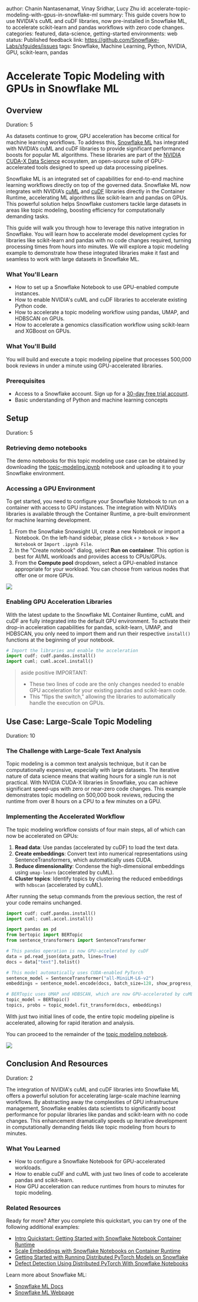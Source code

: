 author: Chanin Nantasenamat, Vinay Sridhar, Lucy Zhu
id: accelerate-topic-modeling-with-gpus-in-snowflake-ml
summary: This guide covers how to use NVIDIA's cuML and cuDF libraries, now pre-installed in Snowflake ML, to accelerate scikit-learn and pandas workflows with zero code changes.
categories: featured, data-science, getting-started
environments: web
status: Published
feedback link: https://github.com/Snowflake-Labs/sfguides/issues
tags: Snowflake, Machine Learning, Python, NVIDIA, GPU, scikit-learn, pandas

# Accelerate Topic Modeling with GPUs in Snowflake ML
## Overview
Duration: 5

As datasets continue to grow, GPU acceleration has become critical for machine learning workflows. To address this, [Snowflake ML](http://www.snowflake.com/ml) has integrated with NVIDIA’s cuML and cuDF libraries to provide significant performance boosts for popular ML algorithms. These libraries are part of the [NVIDIA CUDA-X Data Science](https://developer.nvidia.com/topics/ai/data-science/cuda-x-data-science-libraries) ecosystem, an open-source suite of GPU-accelerated tools designed to speed up data processing pipelines. 

Snowflake ML is an integrated set of capabilities for end-to-end machine learning workflows directly on top of the governed data. Snowflake ML now integrates with NVIDIA’s [cuML](https://rapids.ai/cuml-accel/) and [cuDF](https://rapids.ai/cudf-pandas/) libraries directly in the Container Runtime, accelerating ML algorithms like scikit-learn and pandas on GPUs. This powerful solution helps Snowflake customers tackle large datasets in areas like topic modeling, boosting efficiency for computationally demanding tasks.

This guide will walk you through how to leverage this native integration in Snowflake. You will learn how to accelerate model development cycles for libraries like scikit-learn and pandas with no code changes required, turning processing times from hours into minutes. We will explore a topic modeling example to demonstrate how these integrated libraries make it fast and seamless to work with large datasets in Snowflake ML.

### What You'll Learn
- How to set up a Snowflake Notebook to use GPU-enabled compute instances.
- How to enable NVIDIA's cuML and cuDF libraries to accelerate existing Python code.
- How to accelerate a topic modeling workflow using pandas, UMAP, and HDBSCAN on GPUs.
- How to accelerate a genomics classification workflow using scikit-learn and XGBoost on GPUs.

### What You'll Build
You will build and execute a topic modeling pipeline that processes 500,000 book reviews in under a minute using GPU-accelerated libraries.

### Prerequisites
- Access to a Snowflake account. Sign up for a [30-day free trial account](https://signup.snowflake.com/).
- Basic understanding of Python and machine learning concepts


## Setup
Duration: 5

### Retrieving demo notebooks

The demo notebooks for this topic modeling use case can be obtained by downloading the [topic-modeling.ipynb](https://github.com/Snowflake-Labs/snowflake-demo-notebooks/blob/main/Accelerating_ML_with_NVIDIA_in_Snowflake/topic-modeling.ipynb) notebook and uploading it to your Snowflake environment.

### Accessing a GPU Environment
To get started, you need to configure your Snowflake Notebook to run on a container with access to GPU instances. The integration with NVIDIA’s libraries is available through the Container Runtime, a pre-built environment for machine learning development.

1.  From the Snowflake Snowsight UI, create a new Notebook or import a Notebook. On the left-hand sidebar, please click `+` > `Notebook` > `New Notebook` or `Import .ipynb File`.
2.  In the "Create notebook" dialog, select **Run on container**. This option is best for AI/ML workloads and provides access to CPUs/GPUs.
3.  From the **Compute pool** dropdown, select a GPU-enabled instance appropriate for your workload. You can choose from various nodes that offer one or more GPUs.

![](assets/run-on-container.gif)

### Enabling GPU Acceleration Libraries
With the latest update to the Snowflake ML Container Runtime, cuML and cuDF are fully integrated into the default GPU environment. To activate their drop-in acceleration capabilities for pandas, scikit-learn, UMAP, and HDBSCAN, you only need to import them and run their respective `install()` functions at the beginning of your notebook.

```python
# Import the libraries and enable the acceleration
import cudf; cudf.pandas.install()
import cuml; cuml.accel.install()
```

> aside positive
> IMPORTANT:
> - These two lines of code are the only changes needed to enable GPU acceleration for your existing pandas and scikit-learn code.
> - This "flips the switch," allowing the libraries to automatically handle the execution on GPUs.

## Use Case: Large-Scale Topic Modeling
Duration: 10

### The Challenge with Large-Scale Text Analysis
Topic modeling is a common text analysis technique, but it can be computationally expensive, especially with large datasets. The iterative nature of data science means that waiting hours for a single run is not practical. With NVIDIA CUDA-X libraries in Snowflake, you can achieve significant speed-ups with zero or near-zero code changes. This example demonstrates topic modeling on 500,000 book reviews, reducing the runtime from over 8 hours on a CPU to a few minutes on a GPU.

### Implementing the Accelerated Workflow
The topic modeling workflow consists of four main steps, all of which can now be accelerated on GPUs:
1.  **Read data**: Use pandas (accelerated by cuDF) to load the text data.
2.  **Create embeddings**: Convert text into numerical representations using SentenceTransformers, which automatically uses CUDA.
3.  **Reduce dimensionality**: Condense the high-dimensional embeddings using `umap-learn` (accelerated by cuML).
4.  **Cluster topics**: Identify topics by clustering the reduced embeddings with `hdbscan` (accelerated by cuML).

After running the setup commands from the previous section, the rest of your code remains unchanged.

```python
import cudf; cudf.pandas.install()
import cuml; cuml.accel.install()

import pandas as pd
from bertopic import BERTopic
from sentence_transformers import SentenceTransformer

# This pandas operation is now GPU-accelerated by cuDF
data = pd.read_json(data_path, lines=True)
docs = data["text"].tolist()

# This model automatically uses CUDA-enabled PyTorch
sentence_model = SentenceTransformer("all-MiniLM-L6-v2")
embeddings = sentence_model.encode(docs, batch_size=128, show_progress_bar=True)

# BERTopic uses UMAP and HDBSCAN, which are now GPU-accelerated by cuML
topic_model = BERTopic()
topics, probs = topic_model.fit_transform(docs, embeddings)
```

With just two initial lines of code, the entire topic modeling pipeline is accelerated, allowing for rapid iteration and analysis.

You can proceed to the remainder of the [topic modeling notebook](https://github.com/Snowflake-Labs/snowflake-demo-notebooks/blob/main/Accelerating_ML_with_NVIDIA_in_Snowflake/topic-modeling.ipynb).

![](assets/topic-modeling-screenshot.png)

## Conclusion And Resources
Duration: 2

The integration of NVIDIA's cuML and cuDF libraries into Snowflake ML offers a powerful solution for accelerating large-scale machine learning workflows. By abstracting away the complexities of GPU infrastructure management, Snowflake enables data scientists to significantly boost performance for popular libraries like pandas and scikit-learn with no code changes. This enhancement dramatically speeds up iterative development in computationally demanding fields like topic modeling from hours to minutes.

### What You Learned
- How to configure a Snowflake Notebook for GPU-accelerated workloads.
- How to enable cuDF and cuML with just two lines of code to accelerate pandas and scikit-learn.
- How GPU acceleration can reduce runtimes from hours to minutes for topic modeling.

### Related Resources

Ready for more? After you complete this quickstart, you can try one of the following additional examples:
- [Intro Quickstart: Getting Started with Snowflake Notebook Container Runtime](https://quickstarts.snowflake.com/guide/notebook-container-runtime/)
- [Scale Embeddings with Snowflake Notebooks on Container Runtime](https://quickstarts.snowflake.com/guide/scale-embeddings-with-snowflake-notebooks-on-container-runtime/)
- [Getting Started with Running Distributed PyTorch Models on Snowflake](https://quickstarts.snowflake.com/guide/getting-started-with-running-distributed-pytorch-models-on-snowflake/)
- [Defect Detection Using Distributed PyTorch With Snowflake Notebooks](https://quickstarts.snowflake.com/guide/defect_detection_using_distributed_pyTorch_with_snowflake_notebooks/)

Learn more about Snowflake ML:
- [Snowflake ML Docs](https://docs.snowflake.com/en/developer-guide/snowflake-ml/overview)
- [Snowflake ML Webpage](https://www.snowflake.com/en/data-cloud/snowflake-ml/)
